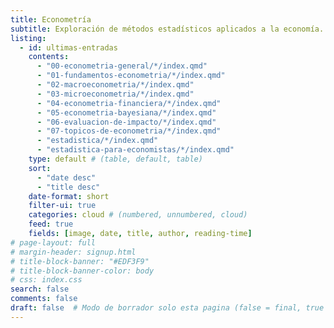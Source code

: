```yaml
---
title: Econometría
subtitle: Exploración de métodos estadísticos aplicados a la economía. Aquí encontrarás desde teoría econométrica hasta ejercicios prácticos, modelos de predicción, análisis de series de tiempo y aplicaciones en datos reales usando R, Gretl, Stata y otros.
listing:
  - id: ultimas-entradas
    contents: 
      - "00-econometria-general/*/index.qmd"
      - "01-fundamentos-econometria/*/index.qmd"
      - "02-macroeconometria/*/index.qmd"
      - "03-microeconometria/*/index.qmd"
      - "04-econometria-financiera/*/index.qmd"
      - "05-econometria-bayesiana/*/index.qmd"
      - "06-evaluacion-de-impacto/*/index.qmd"
      - "07-topicos-de-econometria/*/index.qmd"
      - "estadistica/*/index.qmd"
      - "estadistica-para-economistas/*/index.qmd"
    type: default # (table, default, table)
    sort: 
      - "date desc"
      - "title desc"
    date-format: short
    filter-ui: true
    categories: cloud # (numbered, unnumbered, cloud)
    feed: true
    fields: [image, date, title, author, reading-time]
# page-layout: full
# margin-header: signup.html
# title-block-banner: "#EDF3F9"
# title-block-banner-color: body
# css: index.css
search: false
comments: false
draft: false  # Modo de borrador solo esta pagina (false = final, true = borrador)
---
```






<script data-name="BMC-Widget" data-cfasync="false" src="https://cdnjs.buymeacoffee.com/1.0.0/widget.prod.min.js" data-id="achalmaedison" data-description="Support me on Buy me a coffee!" data-message="¡Apóyame con un café! ☕✨
Si disfrutas mis blogs y artículos sobre economía, finanzas y análisis de datos, tu apoyo me ayudará a seguir creando contenido de calidad. ¡Gracias por contribuir a este espacio de aprendizaje! 🚀📚" data-color="#FF5F5F" data-position="Right" data-x_margin="18" data-y_margin="18"></script>